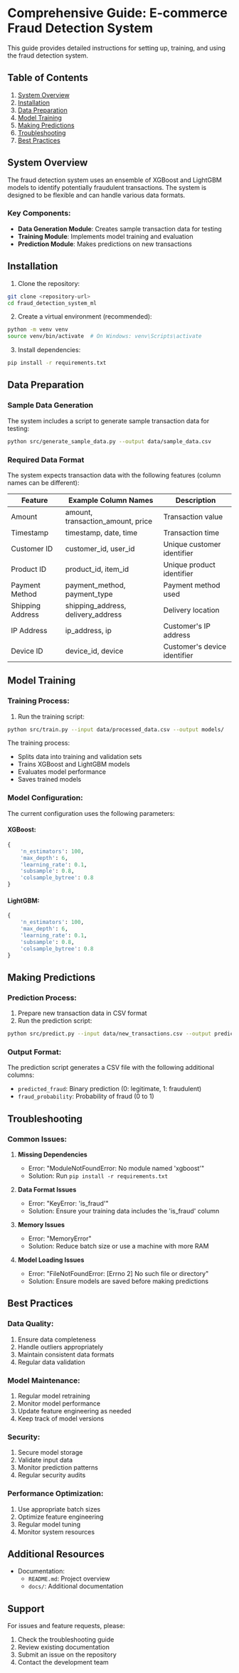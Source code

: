 # Comprehensive Guide: E-commerce Fraud Detection System

This guide provides detailed instructions for setting up, training, and using the fraud detection system.

## Table of Contents
1. [System Overview](#system-overview)
2. [Installation](#installation)
3. [Data Preparation](#data-preparation)
4. [Model Training](#model-training)
5. [Making Predictions](#making-predictions)
6. [Troubleshooting](#troubleshooting)
7. [Best Practices](#best-practices)

## System Overview

The fraud detection system uses an ensemble of XGBoost and LightGBM models to identify potentially fraudulent transactions. The system is designed to be flexible and can handle various data formats.

### Key Components:
- **Data Generation Module**: Creates sample transaction data for testing
- **Training Module**: Implements model training and evaluation
- **Prediction Module**: Makes predictions on new transactions

## Installation

1. Clone the repository:
```bash
git clone <repository-url>
cd fraud_detection_system_ml
```

2. Create a virtual environment (recommended):
```bash
python -m venv venv
source venv/bin/activate  # On Windows: venv\Scripts\activate
```

3. Install dependencies:
```bash
pip install -r requirements.txt
```

## Data Preparation

### Sample Data Generation
The system includes a script to generate sample transaction data for testing:

```bash
python src/generate_sample_data.py --output data/sample_data.csv
```

### Required Data Format
The system expects transaction data with the following features (column names can be different):

| Feature | Example Column Names | Description |
|---------|---------------------|-------------|
| Amount | amount, transaction_amount, price | Transaction value |
| Timestamp | timestamp, date, time | Transaction time |
| Customer ID | customer_id, user_id | Unique customer identifier |
| Product ID | product_id, item_id | Unique product identifier |
| Payment Method | payment_method, payment_type | Payment method used |
| Shipping Address | shipping_address, delivery_address | Delivery location |
| IP Address | ip_address, ip | Customer's IP address |
| Device ID | device_id, device | Customer's device identifier |

## Model Training

### Training Process:
1. Run the training script:
```bash
python src/train.py --input data/processed_data.csv --output models/
```

The training process:
- Splits data into training and validation sets
- Trains XGBoost and LightGBM models
- Evaluates model performance
- Saves trained models

### Model Configuration:
The current configuration uses the following parameters:

#### XGBoost:
```python
{
    'n_estimators': 100,
    'max_depth': 6,
    'learning_rate': 0.1,
    'subsample': 0.8,
    'colsample_bytree': 0.8
}
```

#### LightGBM:
```python
{
    'n_estimators': 100,
    'max_depth': 6,
    'learning_rate': 0.1,
    'subsample': 0.8,
    'colsample_bytree': 0.8
}
```

## Making Predictions

### Prediction Process:
1. Prepare new transaction data in CSV format
2. Run the prediction script:
```bash
python src/predict.py --input data/new_transactions.csv --output predictions.csv --model_dir models/
```

### Output Format:
The prediction script generates a CSV file with the following additional columns:
- `predicted_fraud`: Binary prediction (0: legitimate, 1: fraudulent)
- `fraud_probability`: Probability of fraud (0 to 1)

## Troubleshooting

### Common Issues:

1. **Missing Dependencies**
   - Error: "ModuleNotFoundError: No module named 'xgboost'"
   - Solution: Run `pip install -r requirements.txt`

2. **Data Format Issues**
   - Error: "KeyError: 'is_fraud'"
   - Solution: Ensure your training data includes the 'is_fraud' column

3. **Memory Issues**
   - Error: "MemoryError"
   - Solution: Reduce batch size or use a machine with more RAM

4. **Model Loading Issues**
   - Error: "FileNotFoundError: [Errno 2] No such file or directory"
   - Solution: Ensure models are saved before making predictions

## Best Practices

### Data Quality:
1. Ensure data completeness
2. Handle outliers appropriately
3. Maintain consistent data formats
4. Regular data validation

### Model Maintenance:
1. Regular model retraining
2. Monitor model performance
3. Update feature engineering as needed
4. Keep track of model versions

### Security:
1. Secure model storage
2. Validate input data
3. Monitor prediction patterns
4. Regular security audits

### Performance Optimization:
1. Use appropriate batch sizes
2. Optimize feature engineering
3. Regular model tuning
4. Monitor system resources

## Additional Resources

- Documentation:
  - `README.md`: Project overview
  - `docs/`: Additional documentation

## Support

For issues and feature requests, please:
1. Check the troubleshooting guide
2. Review existing documentation
3. Submit an issue on the repository
4. Contact the development team 
